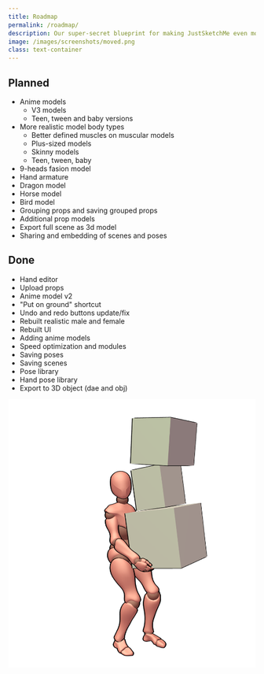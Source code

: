 ```yaml
---
title: Roadmap
permalink: /roadmap/
description: Our super-secret blueprint for making JustSketchMe even more awesome.
image: /images/screenshots/moved.png
class: text-container
---
```


## Planned
- Anime models
  - V3 models
  - Teen, tween and baby versions
- More realistic model body types
  - Better defined muscles on muscular models
  - Plus-sized models
  - Skinny models
  - Teen, tween, baby
- 9-heads fasion model
- Hand armature
- Dragon model
- Horse model
- Bird model
- Grouping props and saving grouped props
- Additional prop models
- Export full scene as 3d model
- Sharing and embedding of scenes and poses


## Done
- Hand editor
- Upload props
- Anime model v2
- "Put on ground" shortcut
- Undo and redo buttons update/fix
- Rebuilt realistic male and female
- Rebuilt UI
- Adding anime models
- Speed optimization and modules
- Saving poses
- Saving scenes
- Pose library
- Hand pose library
- Export to 3D object (dae and obj)

![Moving](/images/screenshots/moved.png)